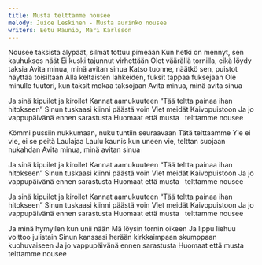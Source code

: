 ```yaml
---
title: Musta telttamme nousee
melody: Juice Leskinen - Musta aurinko nousee
writers: Eetu Raunio, Mari Karlsson
---
```


Nousee taksista älypäät, silmät tottuu pimeään
Kun hetki on mennyt, sen kauhukses näät
Ei kuski tajunnut virhettään
Olet väärällä tornilla, eikä löydy taksia
Avita minua, minä avitan sinua
Katso tuonne, näätkö sen, puistot näyttää toisiltaan
Alla keltaisten lahkeiden, fuksit tappaa fuksejaan
Ole minulle tuutori, kun taksit mokaa taksojaan 
Avita minua, minä avita sinua

Ja sinä kipuilet ja kiroilet
Kannat aamukuuteen
“Tää teltta painaa ihan hitokseen”
Sinun tuskaasi kiinni päästä voin
Viet meidät Kaivopuistoon
Ja jo vappupäivänä ennen sarastusta
Huomaat että musta   telttamme nousee

Kömmi pussiin nukkumaan, nuku tuntiin seuraavaan
Tätä telttaamme Yle ei vie, ei se peitä Laulajaa
Laulu kaunis kun uneen vie, telttan suojaan nukahdan
Avita minua, minä avitan sinua

Ja sinä kipuilet ja kiroilet
Kannat aamukuuteen
“Tää teltta painaa ihan hitokseen”
Sinun tuskaasi kiinni päästä voin
Viet meidät Kaivopuistoon
Ja jo vappupäivänä ennen sarastusta
Huomaat että musta   telttamme nousee

Ja sinä kipuilet ja kiroilet
Kannat aamukuuteen
“Tää teltta painaa ihan hitokseen”
Sinun tuskaasi kiinni päästä voin
Viet meidät Kaivopuistoon
Ja jo vappupäivänä ennen sarastusta
Huomaat että musta   telttamme nousee

Ja minä hymyilen kun unii nään
Mä löysin tornin oikeen
Ja lippu liehuu voittoo julistain
Sinun kanssasi herään kirkkaimpaan skumppaan kuohuvaiseen
Ja jo vappupäivänä ennen sarastusta
Huomaat että musta   telttamme nousee
